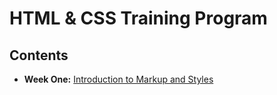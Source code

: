 # HTML & CSS Training Program

## Contents

+ **Week One:** [Introduction to Markup and Styles](week_one)
